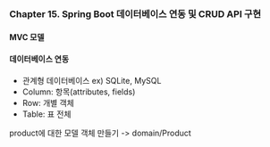 ### Chapter 15. Spring Boot 데이터베이스 연동 및 CRUD API 구현
#### MVC 모델 
#### 데이터베이스 연동
- 관계형 데이터베이스 ex) SQLite, MySQL
- Column: 항목(attributes, fields)
- Row: 개별 객체
- Table: 표 전체

product에 대한 모델 객체 만들기 -> domain/Product